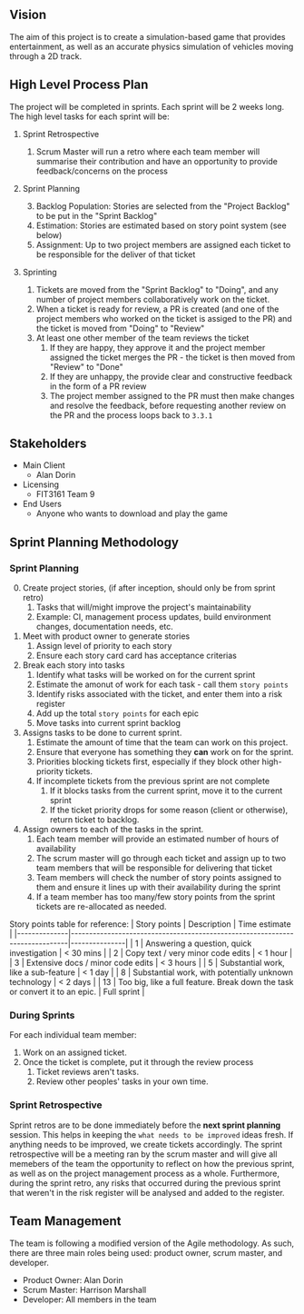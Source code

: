 ## Vision

The aim of this project is to create a simulation-based game that provides entertainment, as well as an accurate
physics simulation of vehicles moving through a 2D track.

## High Level Process Plan

The project will be completed in sprints. Each sprint will be 2 weeks long. The high level tasks for each sprint will be:

1. Sprint Retrospective

   1. Scrum Master will run a retro where each team member will summarise their contribution
      and have an opportunity to provide feedback/concerns on the process

2. Sprint Planning

   3. Backlog Population: Stories are selected from the "Project Backlog" to be put in the "Sprint Backlog"
   4. Estimation: Stories are estimated based on story point system (see below)
   5. Assignment: Up to two project members are assigned each ticket to be responsible for the deliver of that ticket

3. Sprinting

   1. Tickets are moved from the "Sprint Backlog" to "Doing", and any number of project members collaboratively work
      on the ticket.
   2. When a ticket is ready for review, a PR is created (and one of the project members who worked on the ticket
      is assiged to the PR) and the ticket is moved from "Doing" to "Review"
   3. At least one other member of the team reviews the ticket
      1. If they are happy, they approve it and the project member assigned the ticket merges the PR - the ticket is then moved
         from "Review" to "Done"
      2. If they are unhappy, the provide clear and constructive feedback in the form of a PR review
      3. The project member assigned to the PR must then make changes and resolve the feedback, before requesting another review
         on the PR and the process loops back to `3.3.1`

## Stakeholders

- Main Client
  - Alan Dorin
- Licensing
  - FIT3161 Team 9
- End Users
  - Anyone who wants to download and play the game

## Sprint Planning Methodology

### Sprint Planning

0. Create project stories, (if after inception, should only be from sprint retro)
   1. Tasks that will/might improve the project's maintainability
   2. Example: CI, management process updates, build environment changes, documentation needs, etc.
1. Meet with product owner to generate stories
   1. Assign level of priority to each story
   2. Ensure each story card card has acceptance criterias
2. Break each story into tasks
   1. Identify what tasks will be worked on for the current sprint
   2. Estimate the amonut of work for each task - call them `story points`
   3. Identify risks associated with the ticket, and enter them into a risk register
   4. Add up the total `story points` for each epic
   5. Move tasks into current sprint backlog
3. Assigns tasks to be done to current sprint.
   1. Estimate the amount of time that the team can work on this project.
   2. Ensure that everyone has something they **can** work on for the sprint.
   3. Priorities blocking tickets first, especially if they block other high-priority tickets.
   4. If incomplete tickets from the previous sprint are not complete
      1. If it blocks tasks from the current sprint, move it to the current sprint
      2. If the ticket priority drops for some reason (client or otherwise), return ticket to backlog.
4. Assign owners to each of the tasks in the sprint.
   1. Each team member will provide an estimated number of hours of availability
   2. The scrum master will go through each ticket and assign up to two team members that will be responsible for delivering that ticket
   3. Team members will check the number of story points assigned to them and ensure it lines up with their availability during the sprint
   4. If a team member has too many/few story points from the sprint tickets are re-allocated as needed.

Story points table for reference:
| Story points | Description | Time estimate |
|--------------|-----------------------------------------------------------------------------|---------------|
| 1 | Answering a question, quick investigation | < 30 mins |
| 2 | Copy text / very minor code edits | < 1 hour |
| 3 | Extensive docs / minor code edits | < 3 hours |
| 5 | Substantial work, like a sub-feature | < 1 day |
| 8 | Substantial work, with potentially unknown technology | < 2 days |
| 13 | Too big, like a full feature. Break down the task or convert it to an epic. | Full sprint |

### During Sprints

For each individual team member:

1. Work on an assigned ticket.
2. Once the ticket is complete, put it through the review process
   1. Ticket reviews aren't tasks.
   2. Review other peoples' tasks in your own time.

### Sprint Retrospective

Sprint retros are to be done immediately before the **next sprint planning** session. This helps in keeping the `what needs to be improved` ideas fresh. If anything needs to be improved, we create tickets accordingly. The sprint retrospective will be a meeting ran by the scrum master and will
give all memebers of the team the opportunity to reflect on how the previous sprint, as well as on
the project management process as a whole. Furthermore, during the sprint retro, any risks that
occurred during the previous sprint that weren't in the risk register will be analysed and added
to the register.

## Team Management

The team is following a modified version of the Agile methodology. As such, there are three main roles being used: product owner, scrum master, and developer.

- Product Owner: Alan Dorin
- Scrum Master: Harrison Marshall
- Developer: All members in the team
